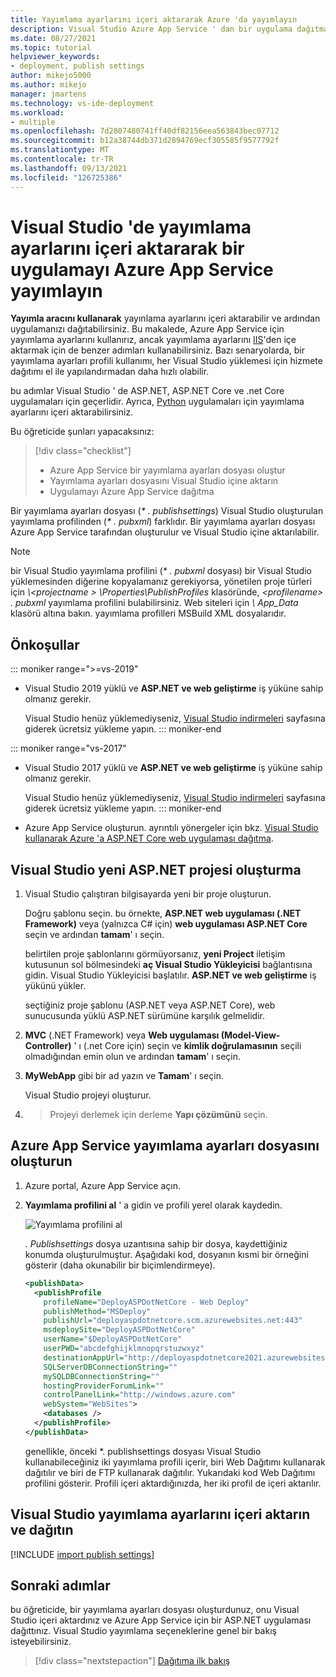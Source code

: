 ```yaml
---
title: Yayımlama ayarlarını içeri aktararak Azure 'da yayımlayın
description: Visual Studio Azure App Service ' dan bir uygulama dağıtmak için yayımlama profili oluşturma ve içeri aktarma
ms.date: 08/27/2021
ms.topic: tutorial
helpviewer_keywords:
- deployment, publish settings
author: mikejo5000
ms.author: mikejo
manager: jmartens
ms.technology: vs-ide-deployment
ms.workload:
- multiple
ms.openlocfilehash: 7d2807480741ff40df82156eea563843bec07712
ms.sourcegitcommit: b12a38744db371d2894769ecf305585f9577792f
ms.translationtype: MT
ms.contentlocale: tr-TR
ms.lasthandoff: 09/13/2021
ms.locfileid: "126725386"
---
```

# <a name="publish-an-application-to-azure-app-service-by-importing-publish-settings-in-visual-studio"></a>Visual Studio 'de yayımlama ayarlarını içeri aktararak bir uygulamayı Azure App Service yayımlayın

**Yayımla aracını kullanarak** yayınlama ayarlarını içeri aktarabilir ve ardından uygulamanızı dağıtabilirsiniz. Bu makalede, Azure App Service için yayımlama ayarlarını kullanırız, ancak yayımlama ayarlarını [IIS](../deployment/tutorial-import-publish-settings-iis.md)'den içe aktarmak için de benzer adımları kullanabilirsiniz. Bazı senaryolarda, bir yayımlama ayarları profili kullanımı, her Visual Studio yüklemesi için hizmete dağıtımı el ile yapılandırmadan daha hızlı olabilir.

bu adımlar Visual Studio ' de ASP.NET, ASP.NET Core ve .net Core uygulamaları için geçerlidir. Ayrıca, [Python](../python/publishing-python-web-applications-to-azure-from-visual-studio.md) uygulamaları için yayımlama ayarlarını içeri aktarabilirsiniz.

Bu öğreticide şunları yapacaksınız:

> [!div class="checklist"]
> * Azure App Service bir yayımlama ayarları dosyası oluştur
> * Yayımlama ayarları dosyasını Visual Studio içine aktarın
> * Uygulamayı Azure App Service dağıtma

Bir yayımlama ayarları dosyası (*\* . publishsettings*) Visual Studio oluşturulan yayımlama profilinden (*\* . pubxml*) farklıdır. Bir yayımlama ayarları dosyası Azure App Service tarafından oluşturulur ve Visual Studio içine aktarılabilir.

> [!NOTE]
> bir Visual Studio yayımlama profilini (*\* . pubxml* dosyası) bir Visual Studio yüklemesinden diğerine kopyalamanız gerekiyorsa, yönetilen proje türleri için *\\<projectname \> \Properties\PublishProfiles* klasöründe, *\<profilename\> . pubxml* yayımlama profilini bulabilirsiniz. Web siteleri için *\ App_Data* klasörü altına bakın. yayımlama profilleri MSBuild XML dosyalarıdır.

## <a name="prerequisites"></a>Önkoşullar

::: moniker range=">=vs-2019"

* Visual Studio 2019 yüklü ve **ASP.NET ve web geliştirme** iş yüküne sahip olmanız gerekir.

    Visual Studio henüz yüklemediyseniz, [Visual Studio indirmeleri](https://visualstudio.microsoft.com/downloads/) sayfasına giderek ücretsiz yükleme yapın.
::: moniker-end

::: moniker range="vs-2017"

* Visual Studio 2017 yüklü ve **ASP.NET ve web geliştirme** iş yüküne sahip olmanız gerekir.

    Visual Studio henüz yüklemediyseniz, [Visual Studio indirmeleri](https://visualstudio.microsoft.com/downloads/) sayfasına giderek ücretsiz yükleme yapın.
::: moniker-end

* Azure App Service oluşturun. ayrıntılı yönergeler için bkz. [Visual Studio kullanarak Azure 'a ASP.NET Core web uygulaması dağıtma](/aspnet/core/tutorials/publish-to-azure-webapp-using-vs).

## <a name="create-a-new-aspnet-project-in-visual-studio"></a>Visual Studio yeni ASP.NET projesi oluşturma

1. Visual Studio çalıştıran bilgisayarda yeni bir proje oluşturun.

    Doğru şablonu seçin. bu örnekte, **ASP.NET web uygulaması (.NET Framework)** veya (yalnızca C# için) **web uygulaması ASP.NET Core** seçin ve ardından **tamam**' ı seçin.

    belirtilen proje şablonlarını görmüyorsanız, **yeni Project** iletişim kutusunun sol bölmesindeki **aç Visual Studio Yükleyicisi** bağlantısına gidin. Visual Studio Yükleyicisi başlatılır. **ASP.NET ve web geliştirme** iş yükünü yükler.

    seçtiğiniz proje şablonu (ASP.NET veya ASP.NET Core), web sunucusunda yüklü ASP.NET sürümüne karşılık gelmelidir.

1. **MVC** (.NET Framework) veya **Web uygulaması (Model-View-Controller)** ' ı (.net Core için) seçin ve **kimlik doğrulamasının** seçili olmadığından emin olun ve ardından **tamam**' ı seçin.

1. **MyWebApp** gibi bir ad yazın ve **Tamam**' ı seçin.

    Visual Studio projeyi oluşturur.

1.   >  Projeyi derlemek için derleme **Yapı çözümünü** seçin.

## <a name="create-the-publish-settings-file-in-azure-app-service"></a>Azure App Service yayımlama ayarları dosyasını oluşturun

1. Azure portal, Azure App Service açın.

1. **Yayımlama profilini al** ' a gidin ve profili yerel olarak kaydedin.

    ![Yayımlama profilini al](../deployment/media/tutorial-azure-app-service-get-publish-profile.png)

    *. Publishsettings* dosya uzantısına sahip bir dosya, kaydettiğiniz konumda oluşturulmuştur. Aşağıdaki kod, dosyanın kısmi bir örneğini gösterir (daha okunabilir bir biçimlendirmeye).

    ```xml
    <publishData>
      <publishProfile
        profileName="DeployASPDotNetCore - Web Deploy"
        publishMethod="MSDeploy"
        publishUrl="deployaspdotnetcore.scm.azurewebsites.net:443"
        msdeploySite="DeployASPDotNetCore"
        userName="$DeployASPDotNetCore"
        userPWD="abcdefghijklmnopqrstuzwxyz"
        destinationAppUrl="http://deployaspdotnetcore2021.azurewebsites.net"
        SQLServerDBConnectionString=""
        mySQLDBConnectionString=""
        hostingProviderForumLink=""
        controlPanelLink="http://windows.azure.com"
        webSystem="WebSites">
        <databases />
      </publishProfile>
    </publishData>
    ```

    genellikle, önceki *. publishsettings dosyası Visual Studio kullanabileceğiniz iki yayımlama profili içerir, biri Web Dağıtımı kullanarak dağıtılır ve biri de FTP kullanarak dağıtılır. Yukarıdaki kod Web Dağıtımı profilini gösterir. Profili içeri aktardığınızda, her iki profil de içeri aktarılır.

## <a name="import-the-publish-settings-in-visual-studio-and-deploy"></a>Visual Studio yayımlama ayarlarını içeri aktarın ve dağıtın

[!INCLUDE [import publish settings](../deployment/includes/import-publish-settings-vs.md)]

## <a name="next-steps"></a>Sonraki adımlar

bu öğreticide, bir yayımlama ayarları dosyası oluşturdunuz, onu Visual Studio içeri aktardınız ve Azure App Service için bir ASP.NET uygulaması dağıttınız. Visual Studio yayımlama seçeneklerine genel bir bakış isteyebilirsiniz.

> [!div class="nextstepaction"]
> [Dağıtıma ilk bakış](../deployment/deploying-applications-services-and-components.md)
